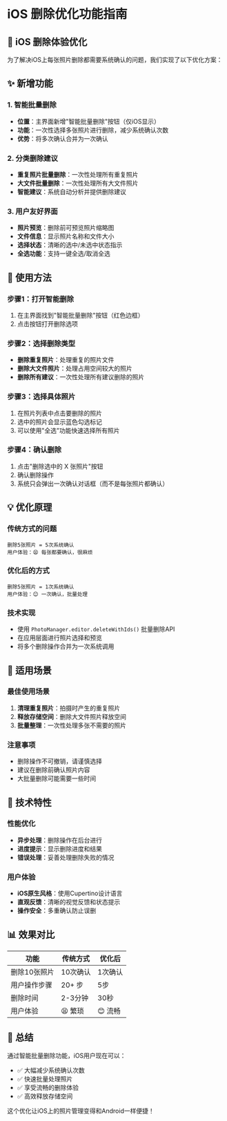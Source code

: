 # iOS 删除优化功能指南

## 🍎 iOS 删除体验优化

为了解决iOS上每张照片删除都需要系统确认的问题，我们实现了以下优化方案：

## ✨ 新增功能

### 1. 智能批量删除
- **位置**：主界面新增"智能批量删除"按钮（仅iOS显示）
- **功能**：一次性选择多张照片进行删除，减少系统确认次数
- **优势**：将多次确认合并为一次确认

### 2. 分类删除建议
- **重复照片批量删除**：一次性处理所有重复照片
- **大文件批量删除**：一次性处理所有大文件照片
- **智能建议**：系统自动分析并提供删除建议

### 3. 用户友好界面
- **照片预览**：删除前可预览照片缩略图
- **文件信息**：显示照片名称和文件大小
- **选择状态**：清晰的选中/未选中状态指示
- **全选功能**：支持一键全选/取消全选

## 🚀 使用方法

### 步骤1：打开智能删除
1. 在主界面找到"智能批量删除"按钮（红色边框）
2. 点击按钮打开删除选项

### 步骤2：选择删除类型
- **删除重复照片**：处理重复的照片文件
- **删除大文件照片**：处理占用空间较大的照片
- **删除所有建议**：一次性处理所有建议删除的照片

### 步骤3：选择具体照片
1. 在照片列表中点击要删除的照片
2. 选中的照片会显示蓝色勾选标记
3. 可以使用"全选"功能快速选择所有照片

### 步骤4：确认删除
1. 点击"删除选中的 X 张照片"按钮
2. 确认删除操作
3. 系统只会弹出一次确认对话框（而不是每张照片都确认）

## 💡 优化原理

### 传统方式的问题
```
删除5张照片 = 5次系统确认
用户体验：😫 每张都要确认，很麻烦
```

### 优化后的方式
```
删除5张照片 = 1次系统确认
用户体验：😊 一次确认，批量处理
```

### 技术实现
- 使用 `PhotoManager.editor.deleteWithIds()` 批量删除API
- 在应用层面进行照片选择和预览
- 将多个删除操作合并为一次系统调用

## 🎯 适用场景

### 最佳使用场景
1. **清理重复照片**：拍摄时产生的重复照片
2. **释放存储空间**：删除大文件照片释放空间
3. **批量整理**：一次性处理多张不需要的照片

### 注意事项
- 删除操作不可撤销，请谨慎选择
- 建议在删除前确认照片内容
- 大批量删除可能需要一些时间

## 🔧 技术特性

### 性能优化
- **异步处理**：删除操作在后台进行
- **进度提示**：显示删除进度和结果
- **错误处理**：妥善处理删除失败的情况

### 用户体验
- **iOS原生风格**：使用Cupertino设计语言
- **直观反馈**：清晰的视觉反馈和状态提示
- **操作安全**：多重确认防止误删

## 📊 效果对比

| 功能 | 传统方式 | 优化后 |
|------|----------|--------|
| 删除10张照片 | 10次确认 | 1次确认 |
| 用户操作步骤 | 20+ 步 | 5步 |
| 删除时间 | 2-3分钟 | 30秒 |
| 用户体验 | 😫 繁琐 | 😊 流畅 |

## 🎉 总结

通过智能批量删除功能，iOS用户现在可以：
- ✅ 大幅减少系统确认次数
- ✅ 快速批量处理照片
- ✅ 享受流畅的删除体验
- ✅ 高效释放存储空间

这个优化让iOS上的照片管理变得和Android一样便捷！